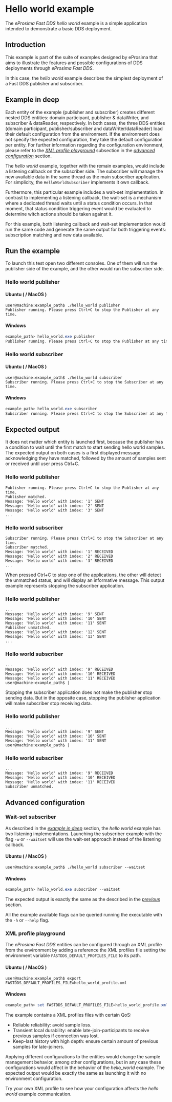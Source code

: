 # Hello world example

The *eProsima Fast DDS hello world* example is a simple application intended to demonstrate a basic DDS deployment.

## Introduction

This example is part of the suite of examples designed by eProsima that aims to illustrate the features and possible configurations of DDS deployments through *eProsima Fast DDS*.

In this case, the *hello world* example describes the simplest deployment of a Fast DDS publisher and subscriber.

## Example in deep

Each entity of the example (publisher and subscriber) creates different nested DDS entities: domain participant, publisher & dataWriter, and subscriber & dataReader, respectively.
In both cases, the three DDS entities (domain participant, publisher/subscriber and dataWriter/dataReader) load their default configuration from the environment.
If the environment does not specify the expected configuration, they take the default configuration per entity.
For further information regarding the configuration environment, please refer to the *[XML profile playground](#xml-profile-playground)* subsection in the *[advanced configuration](#advanced-configuration)* section.

The *hello world* example, together with the remain examples, would include a listening callback on the subscriber side. The subscriber will manage the new available data in the same thread as the main subscriber application.
For simplicity, the ``HelloWorldSubscriber`` implements it own callback.

Furthermore, this particular example includes a wait-set implementation. In contrast to implementing a listening callback, the wait-set is a mechanism where a dedicated thread waits until a status condition occurs. In that moment, that status condition triggering event would be evaluated to determine witch actions should be taken against it.

For this example, both listening callback and wait-set implementation would run the same code and generate the same output for both triggering events: subscription matching and new data available.

## Run the example

To launch this test open two different consoles. One of them will run the publisher side of the example, and the other would run the subscriber side.

### Hello world publisher

#### Ubuntu ( / MacOS )

```shell
user@machine:example_path$ ./hello_world publisher
Publisher running. Please press Ctrl+C to stop the Publisher at any time.
```

#### Windows

```powershell
example_path> hello_world.exe publisher
Publisher running. Please press Ctrl+C to stop the Publisher at any time.
```

### Hello world subscriber

#### Ubuntu ( / MacOS )

```shell
user@machine:example_path$ ./hello_world subscriber
Subscriber running. Please press Ctrl+C to stop the Subscriber at any time.
```

#### Windows

```powershell
example_path> hello_world.exe subscriber
Subscriber running. Please press Ctrl+C to stop the Subscriber at any time.
```

## Expected output

It does not matter which entity is launched first, because the publisher has a condition to wait until the first match to start sending hello world samples.
The expected output on both cases is a first displayed message acknowledging they have matched, followed by the amount of samples sent or received until user press Ctrl+C.

### Hello world publisher

```shell
Publisher running. Please press Ctrl+C to stop the Publisher at any time.
Publisher matched.
Message: 'Hello world' with index: '1' SENT
Message: 'Hello world' with index: '2' SENT
Message: 'Hello world' with index: '3' SENT
...
```

### Hello world subscriber

```shell
Subscriber running. Please press Ctrl+C to stop the Subscriber at any time.
Subscriber matched.
Message: 'Hello world' with index: '1' RECEIVED
Message: 'Hello world' with index: '2' RECEIVED
Message: 'Hello world' with index: '3' RECEIVED
...
```

When pressed Ctrl+C to stop one of the applications, the other will detect the unmatched status, and will display an informative message.
This output example represents stopping the subscriber application.

### Hello world publisher

```shell
...
Message: 'Hello world' with index: '9' SENT
Message: 'Hello world' with index: '10' SENT
Message: 'Hello world' with index: '11' SENT
Publisher unmatched.
Message: 'Hello world' with index: '12' SENT
Message: 'Hello world' with index: '13' SENT
...
```

### Hello world subscriber

```shell
...
Message: 'Hello world' with index: '9' RECEIVED
Message: 'Hello world' with index: '10' RECEIVED
Message: 'Hello world' with index: '11' RECEIVED
user@machine:example_path$ |
```

Stopping the subscriber application does not make the publisher stop sending data. But in the opposite case, stopping the publisher application will make subscriber stop receiving data.

### Hello world publisher

```shell
...
Message: 'Hello world' with index: '9' SENT
Message: 'Hello world' with index: '10' SENT
Message: 'Hello world' with index: '11' SENT
user@machine:example_path$ |
```

### Hello world subscriber

```shell
...
Message: 'Hello world' with index: '9' RECEIVED
Message: 'Hello world' with index: '10' RECEIVED
Message: 'Hello world' with index: '11' RECEIVED
Subscriber unmatched.
```

## Advanced configuration

### Wait-set subscriber

As described in the *[example in deep](#example-in-deep)* section, the *hello world* example has two listening implementations. Launching the subscriber example with the flag ``-w`` or ``--waitset`` will use the wait-set approach instead of the listening callback.

#### Ubuntu ( / MacOS )

```shell
user@machine:example_path$ ./hello_world subscriber --waitset
```

#### Windows

```powershell
example_path> hello_world.exe subscriber --waitset
```

The expected output is exactly the same as the described in the *[previous](#expected-output)* section.


All the example available flags can be queried running the executable with the ``-h`` or ``--help`` flag.

### XML profile playground

The *eProsima Fast DDS* entities can be configured through an XML profile from the environment by adding a reference the XML profiles file setting the environment variable ``FASTDDS_DEFAULT_PROFILES_FILE`` to its path.

#### Ubuntu ( / MacOS )

```shell
user@machine:example_path$ export FASTDDS_DEFAULT_PROFILES_FILE=hello_world_profile.xml
```

#### Windows

```powershell
example_path> set FASTDDS_DEFAULT_PROFILES_FILE=hello_world_profile.xml
```

The example contains a XML profiles files with certain QoS:

- Reliable reliability: avoid sample loss.
- Transient local durability: enable late-join-participants to receive previous samples if connection was lost.
- Keep-last history with high depth: ensure certain amount of previous samples for late-joiners.

Applying different configurations to the entities would change the sample management behavior, among other configurations, but in any case these configurations would affect in the behavior of the *hello_world* example.
The expected output would be exactly the same as launching it with no environment configuration.

Try your own XML profile to see how your configuration affects the *hello world* example communication.
